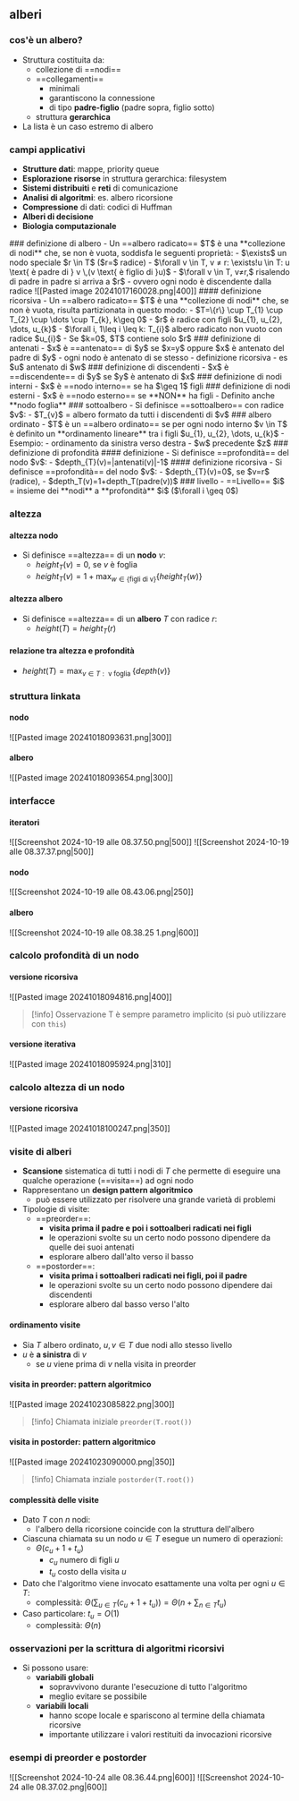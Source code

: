 ## alberi
### cos'è un albero?
- Struttura costituita da:
	- collezione di ==nodi==
	- ==collegamenti== 
		- minimali
		- garantiscono la connessione
		- di tipo **padre-figlio** (padre sopra, figlio sotto)
	- struttura **gerarchica**
- La lista è un caso estremo di albero
### campi applicativi
- **Strutture dati**: mappe, priority queue
- **Esplorazione risorse** in struttura gerarchica: filesystem
- **Sistemi distribuiti** e **reti** di comunicazione
- **Analisi di algoritmi**: es. albero ricorsione
- **Compressione** di dati: codici di Huffman
- **Alberi di decisione**
- **Biologia computazionale**
<div style="page-break-after: always;"></div>
### definizione di albero
- Un ==albero radicato== $T$ è una **collezione di nodi** che, se non è vuota, soddisfa le seguenti proprietà:
	- $\exists$ un nodo speciale $r \in T$ ($r=$ radice)
	- $\forall v \in T, v ≠ r: \exists!u \in T: u \text{ è padre di } v \,(v \text{ è figlio di }u)$
	- $\forall v \in T, v≠r,$ risalendo di padre in padre si arriva a $r$
		- ovvero ogni nodo è discendente dalla radice
![[Pasted image 20241017160028.png|400]]
#### definizione ricorsiva
- Un ==albero radicato== $T$ è una **collezione di nodi** che, se non è vuota, risulta partizionata in questo modo:
	- $T=\{r\} \cup T_{1} \cup T_{2} \cup \dots \cup T_{k}, k\geq 0$
	- $r$ è radice con figli $u_{1}, u_{2}, \dots, u_{k}$
	- $\forall i, 1\leq i \leq k: T_{i}$ albero radicato non vuoto con radice $u_{i}$
- Se $k=0$, $T$ contiene solo $r$
### definizione di antenati
- $x$ è ==antenato== di $y$ se $x=y$ oppure $x$ è antenato del padre di $y$
	- ogni nodo è antenato di se stesso
	- definizione ricorsiva
	- es $u$ antenato di $w$
### definizione di discendenti
- $x$ è ==discendente== di $y$ se $y$ è antenato di $x$
### definizione di nodi interni
- $x$ è ==nodo interno== se ha $\geq 1$ figli
### definizione di nodi esterni
- $x$ è ==nodo esterno== se **NON** ha figli
- Definito anche **nodo foglia**
### sottoalbero
- Si definisce ==sottoalbero== con radice $v$:
	- $T_{v}$ = albero formato da tutti i discendenti di $v$
### albero ordinato
- $T$ è un ==albero ordinato== se per ogni nodo interno $v \in T$ è definito un **ordinamento lineare** tra i figli $u_{1}, u_{2}, \dots, u_{k}$
- Esempio:
	- ordinamento da sinistra verso destra
	- $w$ precedente $z$
### definizione di profondità
#### definizione
- Si definisce ==profondità== del nodo $v$:
	- $depth_{T}(v)=|antenati(v)|-1$
#### definizione ricorsiva
- Si definisce ==profondità== del nodo $v$:
	- $depth_{T}(v)=0$, se $v=r$ (radice), 
	- $depth_T(v)=1+depth_T(padre(v))$
### livello
- ==Livello== $i$ = insieme dei **nodi** a **profondità** $i$ ($\forall i \geq 0$)
<div style="page-break-after: always;"></div>

### altezza
#### altezza nodo
- Si definisce ==altezza== di un **nodo** $v$:
	- $height_T(v)=0$, se $v$ è foglia
	- $height_T(v)=1+\max_{w \in \{\text{figli di v}\}}\{height_T(w)\}$
#### altezza albero
- Si definisce ==altezza== di un **albero** $T$ con radice $r$:
	- $height(T)=height_T(r)$
#### relazione tra altezza e profondità
- $height(T)=\max_{v \in T:\text { v foglia }}\{depth(v)\}$ 
<div style="page-break-after: always;"></div>

### struttura linkata
#### nodo
![[Pasted image 20241018093631.png|300]]
#### albero
![[Pasted image 20241018093654.png|300]]
### interfacce
#### iteratori
![[Screenshot 2024-10-19 alle 08.37.50.png|500]]
![[Screenshot 2024-10-19 alle 08.37.37.png|500]]
#### nodo
![[Screenshot 2024-10-19 alle 08.43.06.png|250]]
#### albero
![[Screenshot 2024-10-19 alle 08.38.25 1.png|600]]
### calcolo profondità di un nodo
#### versione ricorsiva
![[Pasted image 20241018094816.png|400]]
>[!info] Osservazione
>T è sempre parametro implicito (si può utilizzare con ```this```)
<div style="page-break-after: always;"></div>

#### versione iterativa
![[Pasted image 20241018095924.png|310]]
<div style="page-break-after: always;"></div>

### calcolo altezza di un nodo
#### versione ricorsiva
![[Pasted image 20241018100247.png|350]]
<div style="page-break-after: always;"></div>

### visite di alberi
- **Scansione** sistematica di tutti i nodi di $T$ che permette di eseguire una qualche operazione 
  (==visita==) ad ogni nodo
- Rappresentano un **design pattern algoritmico**
	- può essere utilizzato per risolvere una grande varietà di problemi
- Tipologie di visite:
	- ==preorder==:
		- **visita prima il padre e poi i sottoalberi radicati nei figli**
		- le operazioni svolte su un certo nodo possono dipendere da quelle dei suoi antenati
		- esplorare albero dall'alto verso il basso
	- ==postorder==:
		- **visita prima i sottoalberi radicati nei figli, poi il padre**
		- le operazioni svolte su un certo nodo possono dipendere dai discendenti
		- esplorare albero dal basso verso l'alto
#### ordinamento visite
- Sia $T$ albero ordinato, $u,v \in T$ due nodi allo stesso livello
- $u$ è **a sinistra** di $v$
	- se $u$ viene prima di $v$ nella visita in preorder
#### visita in preorder: pattern algoritmico
![[Pasted image 20241023085822.png|300]]
>[!info] Chiamata iniziale
>```preorder(T.root())```
#### visita in postorder: pattern algoritmico
![[Pasted image 20241023090000.png|350]]
>[!info] Chiamata inziale
>```postorder(T.root())```
#### complessità delle visite
- Dato $T$ con $n$ nodi:
	- l'albero della ricorsione coincide con la struttura dell'albero
- Ciascuna chiamata su un nodo $u \in T$ esegue un numero di operazioni:
	- $\Theta (c_{u}+1+t_{u})$
		- $c_{u}$ numero di figli $u$
		- $t_{u}$ costo della visita $u$
- Dato che l'algoritmo viene invocato esattamente una volta per ogni $u \in T$:
	- complessità: $\Theta (\sum_{u \in T} (c_{u}+1+t_{u}))=\Theta(n+\sum_{n \in T} t_{u})$
- Caso particolare: $t_{u}=O(1)$
	- complessità: $\Theta(n)$
### osservazioni per la scrittura di algoritmi ricorsivi
- Si possono usare:
	- **variabili globali**
		- sopravvivono durante l'esecuzione di tutto l'algoritmo
		- meglio evitare se possibile
	- **variabili locali**
		- hanno scope locale e spariscono al termine della chiamata ricorsive
		- importante utilizzare i valori restituiti da invocazioni ricorsive
### esempi di preorder e postorder
![[Screenshot 2024-10-24 alle 08.36.44.png|600]]
![[Screenshot 2024-10-24 alle 08.37.02.png|600]]